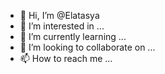 - 👋 Hi, I’m @Elatasya
- 👀 I’m interested in ...
- 🌱 I’m currently learning ...
- 💞️ I’m looking to collaborate on ...
- 📫 How to reach me ...

<!---
Elatasya/Elatasya is a ✨ special ✨ repository because its `README.md` (this file) appears on your GitHub profile.
You can click the Preview link to take a look at your changes.
--->
